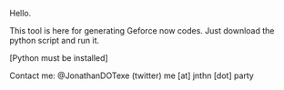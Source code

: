 Hello.

This tool is here for generating Geforce now codes.
Just download the python script and run it. 

[Python must be installed]

Contact me:
@JonathanDOTexe (twitter)
me [at] jnthn [dot] party
